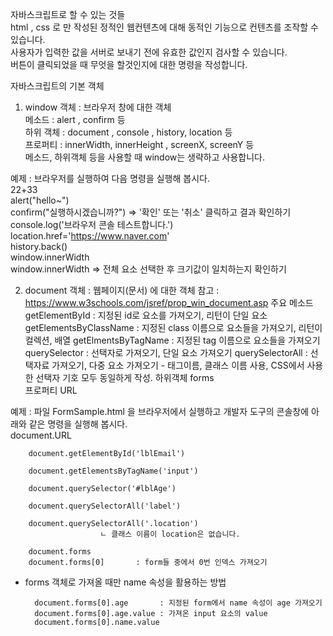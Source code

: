 자바스크립트로 할 수 있는 것들				
	 html , css 로 만 작성된 정적인 웹컨텐츠에 대해 동적인 기능으로 컨텐츠를 조작할 수 있습니다.			
	 사용자가 입력한 값을 서버로 보내기 전에 유효한 값인지 검사할 수 있습니다.			
	 버튼이 클릭되었을 때 무엇을 할것인지에 대한 명령을 작성합니다.			
				
자바스크립트의 기본 객체				
1. window 객체	: 브라우저 창에 대한 객체			
	메소드 : alert , confirm  등			
	하위 객체 : document , console , history, location 등			
	프로퍼티 : innerWidth, innerHeight , screenX, screenY  등			
	메소드, 하위객체 등을 사용할 때 window는 생략하고 사용합니다.			
				
예제 : 브라우저를 실행하여 다음 명령을 실행해 봅시다.				
	22+33			
	alert("hello~")			
	confirm("실행하시겠습니까?")		=> '확인' 또는 '취소' 클릭하고 결과 확인하기	
	console.log('브라우저 콘솔 테스트합니다.')			
	location.href='https://www.naver.com'			
	history.back()			
	window.innerWidth			
	window.innerWidth		=> 전체 요소 선택한 후 크기값이 일치하는지 확인하기	
				
2. document 객체  :  웹페이지(문서) 에 대한 객체				참고 : https://www.w3schools.com/jsref/prop_win_document.asp
	주요 메소드	
		getElementById			: 지정된 id로 요소를 가져오기, 리턴이 단일 요소
		getElementsByClassName	: 지정된 class 이름으로 요소들을 가져오기, 리턴이 컬렉션, 배열
		getElmentsByTagName		: 지정된 tag 이름으로 요소들을 가져오기
		querySelector			: 선택자로 가져오기, 단일 요소 가져오기
		querySelectorAll		: 선택자료 가져오기, 다중 요소 가져오기 - 태그이름, 클래스 이름 사용, CSS에서 사용한 선택자 기호 모두 동일하게 작성.
	하위객체	forms					
	프로퍼티	URL 				

예제 : 파일 FormSample.html 을 브라우저에서 실행하고 개발자 도구의 콘솔창에 아래와 같은 명령을 실행해 봅시다.				
		document.URL		
				
		document.getElementById('lblEmail')		 
				
		document.getElementsByTagName('input')		
				
		document.querySelector('#lblAge')		
				
		document.querySelectorAll('label')		
				
		document.querySelectorAll('.location')		
						ㄴ 클래스 이름이 location은 없습니다.
				
		document.forms		
		document.forms[0]		: form들 중에서 0번 인덱스 가져오기
				
+ forms 객체로 가져올 때만 name 속성을 활용하는 방법

		document.forms[0].age		: 지정된 form에서 name 속성이 age 가져오기
		document.forms[0].age.value	: 가져온 input 요소의 value	
		document.forms[0].name.value		


				
				
				
